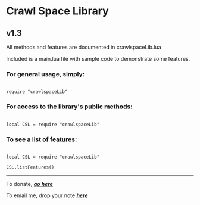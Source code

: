 # Crawl Space Library

## v1.3

All methods and features are documented in crawlspaceLib.lua

Included is a main.lua file with sample code to demonstrate some features.


### For general usage, simply:

<code>
require "crawlspaceLib"
</code>


### For access to the library's public methods:

<code>
local CSL = require "crawlspaceLib"
</code>


### To see a list of features:

<code>
local CSL = require "crawlspaceLib"<br>
CSL.listFeatures()
</code>

---

To donate, ___[go here](http://www.crawlspacegames.com/crawl-space-corona-sdk-library/ "Donate")___

To email me, drop your note ___[here](mailto:adam@crawlspacegames.com "Email")___
